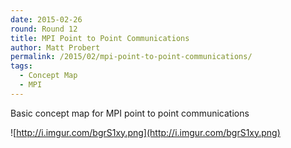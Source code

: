 ```yaml
---
date: 2015-02-26
round: Round 12
title: MPI Point to Point Communications
author: Matt Probert
permalink: /2015/02/mpi-point-to-point-communications/
tags:
  - Concept Map
  - MPI
---
```

Basic concept map for MPI point to point communications

![http://i.imgur.com/bgrS1xy.png](http://i.imgur.com/bgrS1xy.png)
